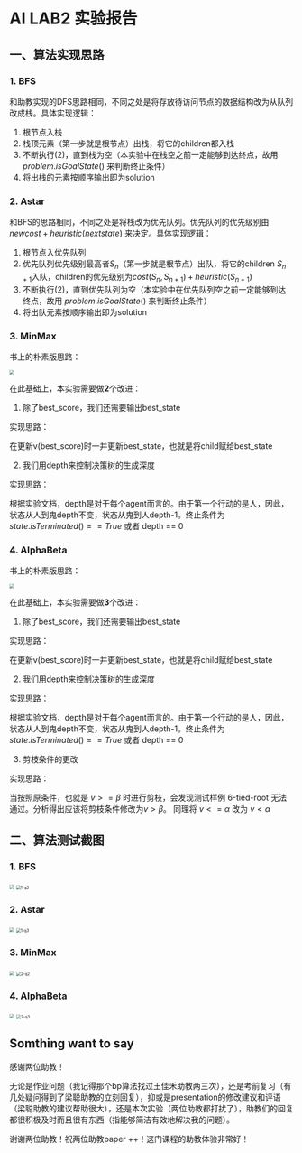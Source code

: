 # AI LAB2 实验报告

## 一、算法实现思路

### 1. BFS

和助教实现的DFS思路相同，不同之处是将存放待访问节点的数据结构改为从队列改成栈。具体实现逻辑：

1. 根节点入栈
2. 栈顶元素（第一步就是根节点）出栈，将它的children都入栈
3. 不断执行(2)，直到栈为空（本实验中在栈空之前一定能够到达终点，故用 $problem.isGoalState()$ 来判断终止条件）
4. 将出栈的元素按顺序输出即为solution

### 2. Astar

和BFS的思路相同，不同之处是将栈改为优先队列。优先队列的优先级别由 $newcost + heuristic(nextstate)$ 来决定。具体实现逻辑：

1. 根节点入优先队列
2. 优先队列优先级别最高者$S_n$（第一步就是根节点）出队，将它的children $S_{n+1}$入队，children的优先级别为$cost(S_n,S_{n+1}) + heuristic(S_{n+1})$
3. 不断执行(2)，直到优先队列为空（本实验中在优先队列空之前一定能够到达终点，故用 $problem.isGoalState()$ 来判断终止条件）
4. 将出队元素按顺序输出即为solution

### 3. MinMax

书上的朴素版思路：

<img src="figures/minmax_method.png" style="zoom:50%;" />

在此基础上，本实验需要做**2**个改进：

1. 除了best_score，我们还需要输出best_state

实现思路：

在更新v(best_score)时一并更新best_state，也就是将child赋给best_state

2. 我们用depth来控制决策树的生成深度

实现思路：

根据实验文档，depth是对于每个agent而言的。由于第一个行动的是人，因此，状态从人到鬼depth不变，状态从鬼到人depth-1。终止条件为$state.isTerminated() == True$ 或者 depth == 0

### 4. AlphaBeta

书上的朴素版思路：

<img src="figures/alphabeta_method.png" style="zoom:50%;" />

在此基础上，本实验需要做**3**个改进：

1. 除了best_score，我们还需要输出best_state

实现思路：

在更新v(best_score)时一并更新best_state，也就是将child赋给best_state

2. 我们用depth来控制决策树的生成深度

实现思路：

根据实验文档，depth是对于每个agent而言的。由于第一个行动的是人，因此，状态从人到鬼depth不变，状态从鬼到人depth-1。终止条件为$state.isTerminated() == True$ 或者 depth == 0

3. 剪枝条件的更改

实现思路：

当按照原条件，也就是 $v >= \beta$ 时进行剪枝，会发现测试样例 6-tied-root 无法通过。分析得出应该将剪枝条件修改为$v > \beta$。 同理将 $v <= \alpha$ 改为 $v < \alpha$



## 二、算法测试截图

### 1. BFS

<img src="figures/1.png" style="zoom:50%;" />

<img src="figures/1-q2.png" alt="1-q2" style="zoom:50%;" />

### 2. Astar

<img src="figures/1-2.png" style="zoom:50%;" />

<img src="figures/1-q3.png" alt="1-q3" style="zoom:50%;" />

### 3. MinMax

<img src="figures/2-2.png" style="zoom:50%;" />

<img src="figures/2-q2.png" alt="2-q2" style="zoom:50%;" />

### 4. AlphaBeta

<img src="figures/2-3.png" style="zoom:50%;" />

<img src="figures/2-q3.png" alt="2-q3" style="zoom:50%;" />



## Somthing want to say

感谢两位助教！

无论是作业问题（我记得那个bp算法找过王佳禾助教两三次），还是考前复习（有几处疑问得到了梁聪助教的立刻回复），抑或是presentation的修改建议和评语（梁聪助教的建议帮助很大），还是本次实验（两位助教都打扰了），助教们的回复都很积极及时而且很有东西（指能够简洁有效地解决我的问题）。

谢谢两位助教！祝两位助教paper ++！这门课程的助教体验非常好！